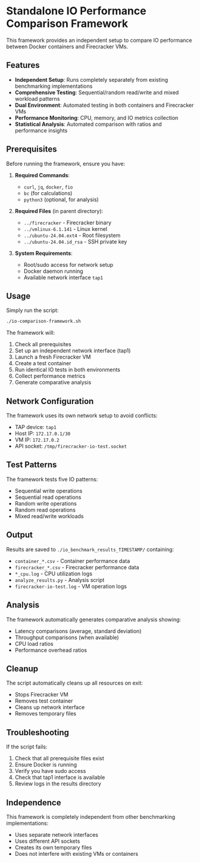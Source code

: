 # Standalone IO Performance Comparison Framework

This framework provides an independent setup to compare IO performance between Docker containers and Firecracker VMs.

## Features

- **Independent Setup**: Runs completely separately from existing benchmarking implementations
- **Comprehensive Testing**: Sequential/random read/write and mixed workload patterns
- **Dual Environment**: Automated testing in both containers and Firecracker VMs
- **Performance Monitoring**: CPU, memory, and IO metrics collection
- **Statistical Analysis**: Automated comparison with ratios and performance insights

## Prerequisites

Before running the framework, ensure you have:

1. **Required Commands**: 
   - `curl`, `jq`, `docker`, `fio`
   - `bc` (for calculations)
   - `python3` (optional, for analysis)

2. **Required Files** (in parent directory):
   - `../firecracker` - Firecracker binary
   - `../vmlinux-6.1.141` - Linux kernel
   - `../ubuntu-24.04.ext4` - Root filesystem
   - `../ubuntu-24.04.id_rsa` - SSH private key

3. **System Requirements**:
   - Root/sudo access for network setup
   - Docker daemon running
   - Available network interface `tap1`

## Usage

Simply run the script:

```bash
./io-comparison-framework.sh
```

The framework will:
1. Check all prerequisites
2. Set up an independent network interface (tap1)
3. Launch a fresh Firecracker VM
4. Create a test container
5. Run identical IO tests in both environments
6. Collect performance metrics
7. Generate comparative analysis

## Network Configuration

The framework uses its own network setup to avoid conflicts:
- TAP device: `tap1`
- Host IP: `172.17.0.1/30`
- VM IP: `172.17.0.2`
- API socket: `/tmp/firecracker-io-test.socket`

## Test Patterns

The framework tests five IO patterns:
- Sequential write operations
- Sequential read operations  
- Random write operations
- Random read operations
- Mixed read/write workloads

## Output

Results are saved to `./io_benchmark_results_TIMESTAMP/` containing:
- `container_*.csv` - Container performance data
- `firecracker_*.csv` - Firecracker performance data
- `*_cpu.log` - CPU utilization logs
- `analyze_results.py` - Analysis script
- `firecracker-io-test.log` - VM operation logs

## Analysis

The framework automatically generates comparative analysis showing:
- Latency comparisons (average, standard deviation)
- Throughput comparisons (when available)
- CPU load ratios
- Performance overhead ratios

## Cleanup

The script automatically cleans up all resources on exit:
- Stops Firecracker VM
- Removes test container
- Cleans up network interface
- Removes temporary files

## Troubleshooting

If the script fails:
1. Check that all prerequisite files exist
2. Ensure Docker is running
3. Verify you have sudo access
4. Check that tap1 interface is available
5. Review logs in the results directory

## Independence

This framework is completely independent from other benchmarking implementations:
- Uses separate network interfaces
- Uses different API sockets
- Creates its own temporary files
- Does not interfere with existing VMs or containers
